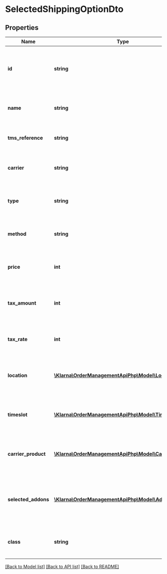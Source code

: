 # SelectedShippingOptionDto

## Properties
Name | Type | Description | Notes
------------ | ------------- | ------------- | -------------
**id** | **string** | The id of the selected shipping option as provided by the TMS | [optional] 
**name** | **string** | The display name of the selected shipping option | [optional] 
**tms_reference** | **string** | The shipment_id provided by the TMS | [optional] 
**carrier** | **string** | The carrier for the selected shipping option | [optional] 
**type** | **string** | The type of the selected shipping option | [optional] 
**method** | **string** | The method of the selected shipping option | [optional] 
**price** | **int** | The price of the selected shipping option | [optional] 
**tax_amount** | **int** | The tax amount of the selected shipping option | [optional] 
**tax_rate** | **int** | The tax rate of the selected shipping option | [optional] 
**location** | [**\Klarna\OrderManagementApiPhp\Model\Location**](Location.md) | The location of the selected shipping option | [optional] 
**timeslot** | [**\Klarna\OrderManagementApiPhp\Model\Timeslot**](Timeslot.md) | The chosen timeslot of the selected shipping option | [optional] 
**carrier_product** | [**\Klarna\OrderManagementApiPhp\Model\CarrierProduct**](CarrierProduct.md) | The chosen timeslot of the selected shipping option | [optional] 
**selected_addons** | [**\Klarna\OrderManagementApiPhp\Model\Addon[]**](Addon.md) | Array consisting of add-ons selected by the consumer, may be empty | [optional] 
**class** | **string** | The class of the selected shipping option | [optional] 

[[Back to Model list]](../README.md#documentation-for-models) [[Back to API list]](../README.md#documentation-for-api-endpoints) [[Back to README]](../README.md)


